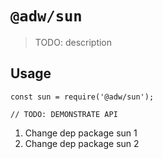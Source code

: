 # `@adw/sun`

> TODO: description

## Usage

```
const sun = require('@adw/sun');

// TODO: DEMONSTRATE API
```

1. Change dep package sun 1
2. Change dep package sun 2
